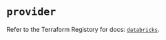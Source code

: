 # `provider`

Refer to the Terraform Registory for docs: [`databricks`](https://registry.terraform.io/providers/databricks/databricks/1.16.0/docs).
